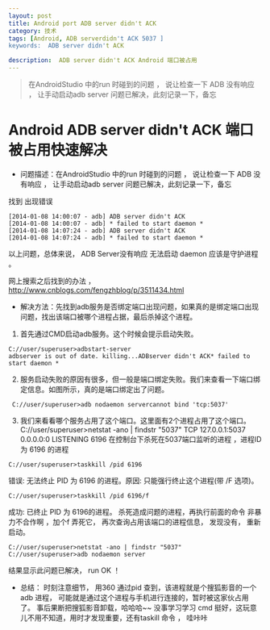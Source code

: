 ```yaml
---
layout: post
title: Android port ADB server didn't ACK
category: 技术
tags: [Android, ADB serverdidn't ACK 5037 ]
keywords:  ADB server didn't ACK

description:  ADB server didn't ACK Android 端口被占用
---
```


>  在AndroidStudio 中的run 时碰到的问题 ，  说让检查一下 ADB 没有响应 ， 让手动启动adb server   问题已解决，此刻记录一下，备忘  


Android ADB server  didn't ACK  端口被占用快速解决
====================================


* 问题描述：在AndroidStudio 中的run 时碰到的问题 ，  说让检查一下 ADB 没有响应 ， 让手动启动adb server   问题已解决，此刻记录一下，备忘 

找到 出现错误

```
[2014-01-08 14:00:07 - adb] ADB server didn't ACK
[2014-01-08 14:00:07 - adb] * failed to start daemon *
[2014-01-08 14:07:24 - adb] ADB server didn't ACK
[2014-01-08 14:07:24 - adb] * failed to start daemon *
```

以上问题，总体来说， ADB Server没有响应 无法启动 daemon  应该是守护进程 。

网上搜索之后找到的办法 ， http://www.cnblogs.com/fengzhblog/p/3511434.html

* 解决方法：先找到adb服务是否绑定端口出现问题，如果真的是绑定端口出现问题，找出该端口被哪个进程占据，最后杀掉这个进程。

1. 首先通过CMD启动adb服务。这个时候会提示启动失败。

```
C://user/superuser>adbstart-server
adbserver is out of date. killing...ADBserver didn't ACK* failed to start daemon *

```

2. 服务启动失败的原因有很多，但一般是端口绑定失败。我们来查看一下端口绑定信息。如图所示，真的是端口绑定出了问题。

``` 
 C://user/superuser>adb nodaemon servercannot bind 'tcp:5037'

```

3. 我们来看看哪个服务占用了这个端口。这里面有2个进程占用了这个端口。
C://user/superuser>netstat -ano | findstr "5037"
  TCP    127.0.0.1:5037         0.0.0.0:0              LISTENING    6196
在控制台下杀死在5037端口监听的进程 ，进程ID 为 6196 的进程

```
C://user/superuser>taskkill /pid 6196
```

错误: 无法终止 PID 为 6196 的进程。原因: 只能强行终止这个进程(带 /F 选项)。

```
C://user/superuser>taskkill /pid 6196/f
```

成功: 已终止 PID 为 6196的进程。
杀死造成问题的进程，再执行前面的命令 非暴力不合作啊 ，加个f 弄死它， 再次查询占用该端口的进程信息， 发现没有，  重新启动。

```
C://user/superuser>netstat -ano | findstr "5037"
C://user/superuser>adb nodaemon server
```

结果显示此问题已解决， run  OK ！

* 总结： 时刻注意细节， 用360 通过pid 查到，该进程就是个搜狐影音的一个adb 进程， 可能就是通过这个进程与手机进行连接的，暂时被这家伙占用了。 事后果断把搜狐影音卸载，哈哈哈~~  没事学习学习 cmd 挺好，这玩意儿不用不知道，用时才发现重要，还有taskill 命令 ， 哇咔咔

 
